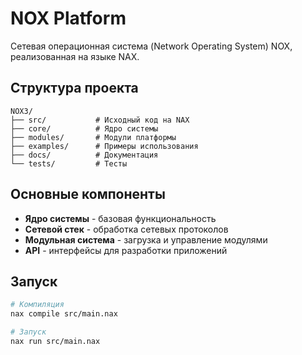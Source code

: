 # NOX Platform

Сетевая операционная система (Network Operating System) NOX, реализованная на языке NAX.

## Структура проекта

```
NOX3/
├── src/           # Исходный код на NAX
├── core/          # Ядро системы
├── modules/       # Модули платформы
├── examples/      # Примеры использования
├── docs/          # Документация
└── tests/         # Тесты
```

## Основные компоненты

- **Ядро системы** - базовая функциональность
- **Сетевой стек** - обработка сетевых протоколов
- **Модульная система** - загрузка и управление модулями
- **API** - интерфейсы для разработки приложений

## Запуск

```bash
# Компиляция
nax compile src/main.nax

# Запуск
nax run src/main.nax
``` 